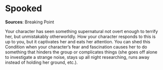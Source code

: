 # **Spooked**
**Sources**: Breaking Point

Your character has seen something supernatural not
overt enough to terrify her, but unmistakably otherworldly.
How your character responds to this is up to you, but it captivates her and eats her attention. You can shed this Condition
when your character’s fear and fascination causes her to do
something that hinders the group or complicates things (she
goes off alone to investigate a strange noise, stays up all night
researching, runs away instead of holding her ground, etc.).